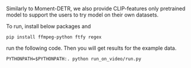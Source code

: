 Similarly to Moment-DETR, we also provide CLIP-features only pretrained model to support the users to try model on their own datasets.

To run, install below packages and
```
pip install ffmpeg-python ftfy regex
```
run the following code. Then you will get results for the example data.
```
PYTHONPATH=$PYTHONPATH:. python run_on_video/run.py
```
